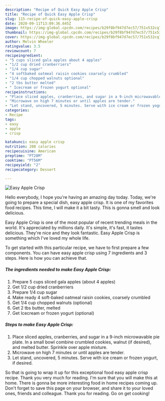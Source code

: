 ```yaml
---
description: "Recipe of Quick Easy Apple Crisp"
title: "Recipe of Quick Easy Apple Crisp"
slug: 115-recipe-of-quick-easy-apple-crisp
date: 2020-09-11T13:09:36.645Z
image: https://img-global.cpcdn.com/recipes/b29f8bf947d7ec57/751x532cq70/easy-apple-crisp-recipe-main-photo.jpg
thumbnail: https://img-global.cpcdn.com/recipes/b29f8bf947d7ec57/751x532cq70/easy-apple-crisp-recipe-main-photo.jpg
cover: https://img-global.cpcdn.com/recipes/b29f8bf947d7ec57/751x532cq70/easy-apple-crisp-recipe-main-photo.jpg
author: Melvin Wheeler
ratingvalue: 3.5
reviewcount: 7
recipeingredient:
- "5 cups sliced gala apples about 4 apples"
- "1/2 cup dried cranberriers"
- "1/4 cup sugar"
- "4 softbaked oatmeal raisin cookies coarsely crumbled"
- "1/4 cup chopped walnuts optional"
- "2 tbs butter melted"
- " Icecream or frozen yogurt optional"
recipeinstructions:
- "Place sliced apples, cranberries, and sugar in a 9-inch microwavable pie plate. In a small bowl combine crumbled cookies, walnut (if desired), and melted butter. Sprinkle over apple mixture."
- "Microwave on high 7 minutes or until apples are tender."
- "Let stand, uncovered, 5 minutes. Serve with ice cream or frozen yogurt, if desired."
categories:
- Recipe
tags:
- easy
- apple
- crisp

katakunci: easy apple crisp 
nutrition: 208 calories
recipecuisine: American
preptime: "PT28M"
cooktime: "PT56M"
recipeyield: "2"
recipecategory: Dessert

---
```



![Easy Apple Crisp](https://img-global.cpcdn.com/recipes/b29f8bf947d7ec57/751x532cq70/easy-apple-crisp-recipe-main-photo.jpg)

Hello everybody, I hope you're having an amazing day today. Today, we're going to prepare a special dish, easy apple crisp. It is one of my favorites food recipes. This time, I will make it a bit tasty. This is gonna smell and look delicious.

Easy Apple Crisp is one of the most popular of recent trending meals in the world. It's appreciated by millions daily. It's simple, it's fast, it tastes delicious. They're nice and they look fantastic. Easy Apple Crisp is something which I've loved my whole life.




To get started with this particular recipe, we have to first prepare a few components. You can have easy apple crisp using 7 ingredients and 3 steps. Here is how you can achieve that.

##### The ingredients needed to make Easy Apple Crisp:

1. Prepare 5 cups sliced gala apples (about 4 apples)
1. Get 1/2 cup dried cranberriers
1. Prepare 1/4 cup sugar
1. Make ready 4 soft-baked oatmeal raisin cookies, coarsely crumbled
1. Get 1/4 cup chopped walnuts (optional)
1. Get 2 tbs butter, melted
1. Get  Icecream or frozen yogurt (optional)




##### Steps to make Easy Apple Crisp:

1. Place sliced apples, cranberries, and sugar in a 9-inch microwavable pie plate. In a small bowl combine crumbled cookies, walnut (if desired), and melted butter. Sprinkle over apple mixture.
1. Microwave on high 7 minutes or until apples are tender.
1. Let stand, uncovered, 5 minutes. Serve with ice cream or frozen yogurt, if desired.




So that is going to wrap it up for this exceptional food easy apple crisp recipe. Thank you very much for reading. I'm sure that you will make this at home. There is gonna be more interesting food in home recipes coming up. Don't forget to save this page on your browser, and share it to your loved ones, friends and colleague. Thank you for reading. Go on get cooking!
